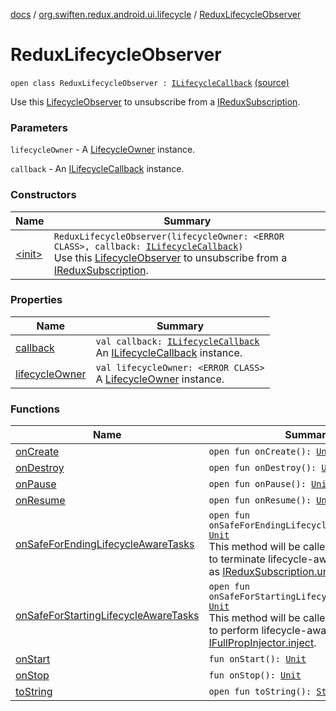 [docs](../../index.md) / [org.swiften.redux.android.ui.lifecycle](../index.md) / [ReduxLifecycleObserver](./index.md)

# ReduxLifecycleObserver

`open class ReduxLifecycleObserver : `[`ILifecycleCallback`](../-i-lifecycle-callback/index.md) [(source)](https://github.com/protoman92/KotlinRedux/tree/master/android/android-lifecycle/src/main/java/org/swiften/redux/android/ui/lifecycle/AndroidLifecycle.kt#L43)

Use this [LifecycleObserver](#) to unsubscribe from a [IReduxSubscription](../../org.swiften.redux.core/-i-redux-subscription/index.md).

### Parameters

`lifecycleOwner` - A [LifecycleOwner](#) instance.

`callback` - An [ILifecycleCallback](../-i-lifecycle-callback/index.md) instance.

### Constructors

| Name | Summary |
|---|---|
| [&lt;init&gt;](-init-.md) | `ReduxLifecycleObserver(lifecycleOwner: <ERROR CLASS>, callback: `[`ILifecycleCallback`](../-i-lifecycle-callback/index.md)`)`<br>Use this [LifecycleObserver](#) to unsubscribe from a [IReduxSubscription](../../org.swiften.redux.core/-i-redux-subscription/index.md). |

### Properties

| Name | Summary |
|---|---|
| [callback](callback.md) | `val callback: `[`ILifecycleCallback`](../-i-lifecycle-callback/index.md)<br>An [ILifecycleCallback](../-i-lifecycle-callback/index.md) instance. |
| [lifecycleOwner](lifecycle-owner.md) | `val lifecycleOwner: <ERROR CLASS>`<br>A [LifecycleOwner](#) instance. |

### Functions

| Name | Summary |
|---|---|
| [onCreate](on-create.md) | `open fun onCreate(): `[`Unit`](https://kotlinlang.org/api/latest/jvm/stdlib/kotlin/-unit/index.html) |
| [onDestroy](on-destroy.md) | `open fun onDestroy(): `[`Unit`](https://kotlinlang.org/api/latest/jvm/stdlib/kotlin/-unit/index.html) |
| [onPause](on-pause.md) | `open fun onPause(): `[`Unit`](https://kotlinlang.org/api/latest/jvm/stdlib/kotlin/-unit/index.html) |
| [onResume](on-resume.md) | `open fun onResume(): `[`Unit`](https://kotlinlang.org/api/latest/jvm/stdlib/kotlin/-unit/index.html) |
| [onSafeForEndingLifecycleAwareTasks](on-safe-for-ending-lifecycle-aware-tasks.md) | `open fun onSafeForEndingLifecycleAwareTasks(): `[`Unit`](https://kotlinlang.org/api/latest/jvm/stdlib/kotlin/-unit/index.html)<br>This method will be called when it is safe to terminate lifecycle-aware tasks, such as [IReduxSubscription.unsubscribe](../../org.swiften.redux.core/-i-redux-subscription/unsubscribe.md). |
| [onSafeForStartingLifecycleAwareTasks](on-safe-for-starting-lifecycle-aware-tasks.md) | `open fun onSafeForStartingLifecycleAwareTasks(): `[`Unit`](https://kotlinlang.org/api/latest/jvm/stdlib/kotlin/-unit/index.html)<br>This method will be called when it is safe to perform lifecycle-aware tasks, such as [IFullPropInjector.inject](../../org.swiften.redux.ui/-i-prop-injector/inject.md). |
| [onStart](on-start.md) | `fun onStart(): `[`Unit`](https://kotlinlang.org/api/latest/jvm/stdlib/kotlin/-unit/index.html) |
| [onStop](on-stop.md) | `fun onStop(): `[`Unit`](https://kotlinlang.org/api/latest/jvm/stdlib/kotlin/-unit/index.html) |
| [toString](to-string.md) | `open fun toString(): `[`String`](https://kotlinlang.org/api/latest/jvm/stdlib/kotlin/-string/index.html) |
